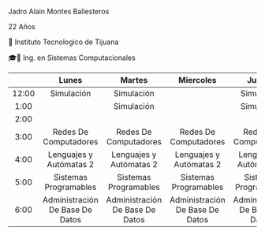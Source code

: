 Jadro Alain Montes Ballesteros

22 Años 

🎒 Instituto Tecnologico de Tijuana

🎓📲  Ing. en Sistemas Computacionales


|       |              Lunes              |              Martes             |            Miercoles            |              Jueves             |             Viernes             |
|:-----:|:-------------------------------:|:-------------------------------:|:-------------------------------:|:-------------------------------:|:-------------------------------:|
| 12:00 |           Simulación            |            Simulación           |                                 |            Simulación           |                                 |
|  1:00 |                                 |            Simulación           |                                 |            Simulación           |                                 |
|  2:00 |                                 |                                 |                                 |                                 |                                 |
|  3:00 |      Redes De Computadores      |      Redes De Computadores      |      Redes De Computadores      |      Redes De Computadores      |      Redes De Computadores      |
|  4:00 |     Lenguajes y Autómatas 2     |     Lenguajes y Autómatas 2     |     Lenguajes y Autómatas 2     |     Lenguajes y Autómatas 2     |     Lenguajes y Autómatas 2     |
|  5:00 |      Sistemas Programables      |      Sistemas Programables      |      Sistemas Programables      |      Sistemas Programables      |                                 |
| 6:00  | Administración De Base De Datos | Administración De Base De Datos | Administración De Base De Datos | Administración De Base De Datos | Administración De Base De Datos |
